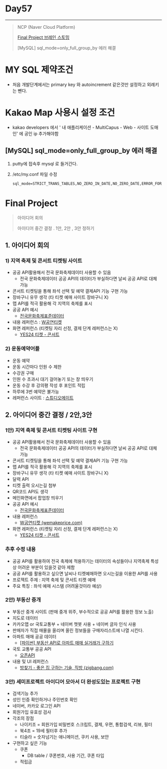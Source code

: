 # Day57

---

> NCP (Naver Cloud Platform)
>
> [Final Project 브레인 스토밍](https://minsiks.notion.site/minsiks/Multi-Cam-Final-Project-1feec3f3a5f54f0db4c4e097220f0aab) 
>
> [MySQL] sql_mode=only_full_group_by 에러 해결

# MY SQL 제약조건

- 처음 개발단계에서는 primary key 와 autoincrement 같은것만 설정하고 외례키는 뺀다. 

# Kakao Map 사용시 설정 조건

- kakao developers  에서 ' 내 애플리케이션 - MultiCapus - Web - 사이트 도매인' 에 공인 ip 추가해야함 

## [MySQL] sql_mode=only_full_group_by 에러 해결

1. putty에 접속후 mysql 로 들거간다. 

2. /etc/my.conf   파일 수정

   ``` 
   sql_mode=STRICT_TRANS_TABLES,NO_ZERO_IN_DATE,NO_ZERO_DATE,ERROR_FOR_DIVISION_BY_ZERO,NO_ENGINE_SUBSTITUTION
   ```


# Final Project 

> 아이디어 회의
>
> 아이디어 중간 결정 . 1안, 2안 , 3안 정하기 

## 1. 아이디어 회의

### 1) 지역 축제 및 콘서트 티켓팅 사이트

- 공공 API활용해서 전국 문화축제데이터 사용할 수 있음
  - 전국 문화축제데이터 공공 API의 데이터가 부실하다면 날씨 공공 API로 대체 가능
- 콘서트 티켓팅을 통해 좌석 선택 및 예약 결제API 기능 구현 가능
- 장바구니 유무 생각 (타 티켓 예매 사이트 장바구니 X)
- 맵 API를 적극 활용해 각 지역의 축제를 표시
- 공공 API 예시
  - [전국문화축제표준데이터](https://www.data.go.kr/data/15013104/openapi.do)
- 내용 레퍼런스 : [W공연티켓](https://ticket.wemakeprice.com/category/10002)
- 화면 레퍼런스 (티켓팅 자리 선정, 결제 단계 레퍼런스는 X) 
  - [YES24 티켓 - 콘서트](http://ticket.yes24.com/New/Genre/GenreMain.aspx?genre=15456&Gcode=009_202_001)

### 2) 운동예약어플

- 운동 예약
- 운동 시간마다 인원 수 제한
- 수강권 구매
- 인원 수 초과시 대기 걸어놓기 또는 창 띄우기
- 운동 수강 후 강의평 작성 후 포인트 적립
- 하루에 3번 예약은 불가능 
- 레퍼런스 사이트 : [스튜디오메이트](https://studiomate.kr/)

## 2. 아이디어 중간 결정 / 2안,3안

### 1안) 지역 축제 및 콘서트 티켓팅 사이트 구현

- 공공 API활용해서 전국 문화축제데이터 사용할 수 있음
  - 전국 문화축제데이터 공공 API의 데이터가 부실하다면 날씨 공공 API로 대체 가능
- 콘서트 티켓팅을 통해 좌석 선택 및 예약 결제API 기능 구현 가능
- 맵 API를 적극 활용해 각 지역의 축제를 표시
- 장바구니 유무 생각 (타 티켓 예매 사이트 장바구니 X)
- 달력 API
- 티켓 출력 오시는길 첨부
- QR코드 API도 생각
- 메인화면에서 팝업창 띄우기
- 공공 API 예시 
  - [전국문화축제표준데이터](https://www.data.go.kr/data/15013104/openapi.do)
- 내용 레퍼런스 
  - [W공연티켓 (wemakeprice.com)](https://ticket.wemakeprice.com/category/10002)
- 화면 레퍼런스 (티켓팅 자리 선정, 결제 단계 레퍼런스는 X)
  - [YES24 티켓 - 콘서트](http://ticket.yes24.com/New/Genre/GenreMain.aspx?genre=15456&Gcode=009_202_001)

### 추후 수정 내용

- 공공 API를 활용하여 전국 축제에 적용하기는 데이터의 속성들이나 지역축제 특성상 어려운 부분이 있을것 같아 제함
- 공공 API를 활용하고 싶으면 날씨나 티켓예매하면 오시는길을 이용한 API를 사용
- 프로젝트 주제 : 지역 축제 및 콘서트 티켓 예매
- 주요 특징 : 좌석 예매 시스템 (어려울것이라 예상)

### 2안) 부동산 중개

- 부동산 중개 사이트 (판매 중개 위주, 부수적으로 공공 API를 활용한 정보 노출)
- 지도로 데이터
- 카카오맵 or 국토교통부 + 네이버 챗봇 사용 + 네이버 글자 인식 사용
- 판매자가 직접 매물을 올리며 올린 정보들을 구매자리스트에 나열 시킨다.
- 아파트 매매 공공 데이터
  - [[파이썬\] 부동산 API로 아파트 매매 실거래가 구하기](https://eslife.tistory.com/1100)
- 국토 교통부 공공 API
  - [오픈API](https://www.vworld.kr/dev/v4api.do)
- 내용 및 UI 레퍼런스
  - [방찾기 - 좋은 집 구하는 기술, 직방 (zigbang.com)](https://www.zigbang.com/home/oneroom/map?mkt_source=google_sa_search_pc&keyword=직방&gclid=CjwKCAjwk_WVBhBZEiwAUHQCmZpf237WBw6eI5Po7SVEVfw0CQwq0-th8rdN_esr7lKEXbrNS1Ps-xoCIy8QAvD_BwE)

### 3안) 세미프로젝트 아이디어 모아서 더 완성도있는 프로젝트 구현

- 검색기능 추가
- 성인 인증 확인하거나 주민번호 확인
- 네이버, 카카오 로그인 API
- 회원가입 유효성 검사
- 각조의 장점
  - 나이키조  = 회원가입 비밀번호 스크립트, 결제, 우편, 통합검색, 리뷰, 필터
  - 북4조 = 19세 필터후 추가
  - 티슬라 = 숫자넘기는 애니메이션, 쿠키 사용, 보안
- 구현하고 싶은 기능
  - 쿠폰
    - DB table / 쿠폰번호, 사용 기간, 쿠폰 타입
  - 적립금

